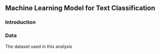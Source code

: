 ## Machine Learning Model for Text Classification

### Introduction

### Data

The dataset used in this analysis
